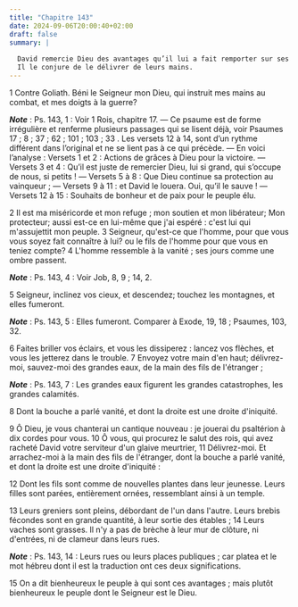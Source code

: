 ```yaml
---
title: "Chapitre 143"
date: 2024-09-06T20:00:40+02:00
draft: false
summary: |
  
  David remercie Dieu des avantages qu’il lui a fait remporter sur ses ennemis.
  Il le conjure de le délivrer de leurs mains.
---
```



1 Contre Goliath. Béni le Seigneur mon Dieu, qui instruit mes mains au combat, et mes doigts à la guerre?

***Note*** :  Ps. 143, 1 : Voir 1 Rois, chapitre 17. ― Ce psaume est de forme irrégulière et renferme plusieurs passages qui se lisent déjà, voir Psaumes 17 ; 8 ; 37 ; 62 ; 101 ; 103 ; 33 . Les versets 12 à 14, sont d’un rythme différent dans l’original et ne se lient pas à ce qui précède. ― En voici l’analyse : Versets 1 et 2 : Actions de grâces à Dieu pour la victoire. ― Versets 3 et 4 : Qu’il est juste de remercier Dieu, lui si grand, qui s’occupe de nous, si petits ! ― Versets 5 à 8 : Que Dieu continue sa protection au vainqueur ; ― Versets 9 à 11 : et David le louera. Oui, qu’il le sauve ! ― Versets 12 à 15 : Souhaits de bonheur et de paix pour le peuple élu.


2 Il est ma miséricorde et mon refuge ; mon soutien et mon libérateur; Mon protecteur; aussi est-ce en lui-même que j'ai espéré : c'est lui qui m'assujettit mon peuple. 3 Seigneur, qu'est-ce que l'homme, pour que vous vous soyez fait connaître à lui? ou le fils de l'homme pour que vous en teniez compte? 4 L'homme ressemble à la vanité ; ses jours comme une ombre passent.

***Note*** :  Ps. 143, 4 : Voir Job, 8, 9 ; 14, 2.


5 Seigneur, inclinez vos cieux, et descendez; touchez les montagnes, et elles fumeront.

***Note*** :  Ps. 143, 5 : Elles fumeront. Comparer à Exode, 19, 18 ; Psaumes, 103, 32.

6 Faites briller vos éclairs, et vous les dissiperez : lancez vos flèches, et vous les jetterez dans le trouble. 7 Envoyez votre main d'en haut; délivrez-moi, sauvez-moi des grandes eaux, de la main des fils de l'étranger ;

***Note*** :  Ps. 143, 7 : Les grandes eaux figurent les grandes catastrophes, les grandes calamités.

8 Dont la bouche a parlé vanité, et dont la droite est une droite d'iniquité.


9 Ô Dieu, je vous chanterai un cantique nouveau : je jouerai du psaltérion à dix cordes pour vous. 10 Ô vous, qui procurez le salut des rois, qui avez racheté David votre serviteur d'un glaive meurtrier, 11 Délivrez-moi. Et arrachez-moi à la main des fils de l'étranger, dont la bouche a parlé vanité, et dont la droite est une droite d'iniquité :


12 Dont les fils sont comme de nouvelles plantes dans leur jeunesse. Leurs filles sont parées, entièrement ornées, ressemblant ainsi à un temple.


13 Leurs greniers sont pleins, débordant de l'un dans l'autre. Leurs brebis fécondes sont en grande quantité, à leur sortie des étables ; 14 Leurs vaches sont grasses. Il n'y a pas de brèche à leur mur de clôture, ni d'entrées, ni de clameur dans leurs rues.

***Note*** :  Ps. 143, 14 : Leurs rues ou leurs places publiques ; car platea et le mot hébreu dont il est la traduction ont ces deux significations.


15 On a dit bienheureux le peuple à qui sont ces avantages ; mais plutôt bienheureux le peuple dont le Seigneur est le Dieu.

